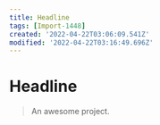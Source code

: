 ```yaml
---
title: Headline
tags: [Import-1448]
created: '2022-04-22T03:06:09.541Z'
modified: '2022-04-22T03:16:49.696Z'
---
```


# Headline

> An awesome project.
